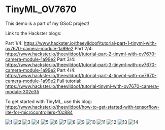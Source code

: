 # TinyML_OV7670

This demo is a part of my GSoC project!

Link to the Hackster blogs:

Part 1/4: https://www.hackster.io/theevildoof/tutorial-part-1-tinyml-with-ov7670-camera-module-1a99e2
Part 2/4: https://www.hackster.io/theevildoof/tutorial-part-2-tinyml-with-ov7670-camera-module-1a99e2
Part 3/4: https://www.hackster.io/theevildoof/tutorial-part-3-tinyml-with-ov7670-camera-module-1a99e2
Part 4/4: https://www.hackster.io/theevildoof/tutorial-part-4-tinyml-with-ov7670-camera-module-1a99e2
Full tutorial: https://www.hackster.io/theevildoof/tutorial-tinyml-with-ov7670-camera-module-302e35

To get started with TinyML, use this blog: https://www.hackster.io/theevildoof/how-to-get-started-with-tensorflow-lite-for-microcontrollers-f0c884


![1](https://user-images.githubusercontent.com/72989277/187579755-a89c72ec-a604-4103-9aeb-aed674b5749e.png)
![2](https://user-images.githubusercontent.com/72989277/187579763-b71985ff-58b6-4a6a-bf91-8c97b3295edf.png)
![3](https://user-images.githubusercontent.com/72989277/187503246-d5b2187e-e4e3-4fe6-bbb0-46d4af62fe28.png)
![4](https://user-images.githubusercontent.com/72989277/187503248-a7dafb34-d357-496e-aad0-adbe889cd172.png)
![5](https://user-images.githubusercontent.com/72989277/187503250-71e70852-ca17-48c4-a3f1-17d77151da1b.png)
![6](https://user-images.githubusercontent.com/72989277/187503253-66db6db8-2f94-4394-a63f-d3fee1e316f2.png)
![7](https://user-images.githubusercontent.com/72989277/187503257-4c00af91-4272-44ee-ab6d-3de3e8125e52.png)
![8](https://user-images.githubusercontent.com/72989277/187503260-60bea5a4-2d04-439e-9968-ab6176627df1.png)
![9](https://user-images.githubusercontent.com/72989277/187503263-8708ef9d-1c17-401c-b714-52ac7801c39e.png)
![10](https://user-images.githubusercontent.com/72989277/187503268-0e976329-7105-4cf8-80c9-cadffb2753fe.png)
![11](https://user-images.githubusercontent.com/72989277/187503273-c6efdcad-d8cc-4e50-906a-518373ed2729.png)
![12](https://user-images.githubusercontent.com/72989277/187503275-f9db447e-6011-4da7-a815-6ee4f8bc138b.png)
![13](https://user-images.githubusercontent.com/72989277/187503280-900fb601-d1e5-4e6b-a833-baed36c7a663.png)
![14](https://user-images.githubusercontent.com/72989277/187503281-5e019cb4-df47-42f9-8a9a-a40fae5b0e19.png)
